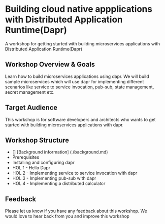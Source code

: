 # Building cloud native appplications with Distributed Application Runtime(Dapr)
A workshop for getting started with building microservices applications with Distributed Application Runtime(Dapr)


## Workshop Overview & Goals
Learn how to build microservices applications using dapr. We will build sample microservices which will use dapr for implementing different scenarios like service to service invocation, pub-sub, state management, secret management etc.

## Target Audience
This workshop is for software developers and architects who wants to get started with building microservices applications with dapr. 

## Workshop Structure

* [] [Background information] (./background.md)
* Prerequisites
* Installing and configuring dapr
* HOL 1 - Hello Dapr
* HOL 2 - Implementing service to service invocation with dapr
* HOL 3 - Implementing pub-sub with dapr
* HOL 4 - Implementing a distributed calculator

## Feedback

Please let us know if you have any feedback about this workshop. We would love to hear back from you and improve this workshop
